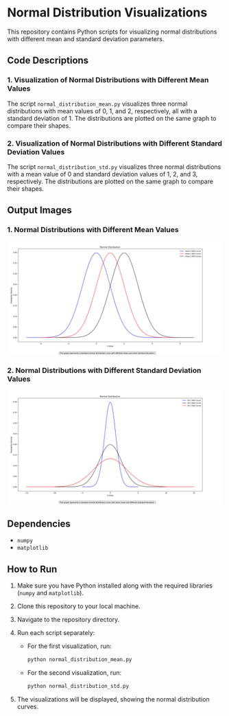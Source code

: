 
# Normal Distribution Visualizations

This repository contains Python scripts for visualizing normal distributions with different mean and standard deviation parameters.

## Code Descriptions

### 1. Visualization of Normal Distributions with Different Mean Values

The script `normal_distribution_mean.py` visualizes three normal distributions with mean values of 0, 1, and 2, respectively, all with a standard deviation of 1. The distributions are plotted on the same graph to compare their shapes.

### 2. Visualization of Normal Distributions with Different Standard Deviation Values

The script `normal_distribution_std.py` visualizes three normal distributions with a mean value of 0 and standard deviation values of 1, 2, and 3, respectively. The distributions are plotted on the same graph to compare their shapes.

## Output Images

### 1. Normal Distributions with Different Mean Values

![Normal Distributions with Different Mean Values](Buddi4.png)

### 2. Normal Distributions with Different Standard Deviation Values

![Normal Distributions with Different Standard Deviation Values](Buddi4(2).png)

## Dependencies

- `numpy`
- `matplotlib`

## How to Run

1. Make sure you have Python installed along with the required libraries (`numpy` and `matplotlib`).
2. Clone this repository to your local machine.
3. Navigate to the repository directory.
4. Run each script separately:
   - For the first visualization, run:
     ```sh
     python normal_distribution_mean.py
     ```
   - For the second visualization, run:
     ```sh
     python normal_distribution_std.py
     ```

5. The visualizations will be displayed, showing the normal distribution curves.
